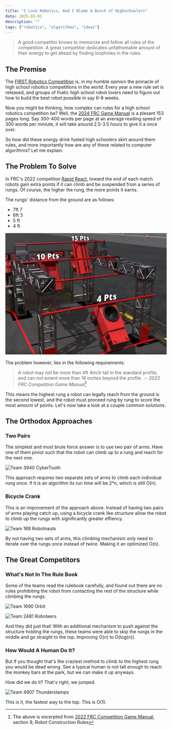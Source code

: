 ```yaml
---
title: "I Love Robotics, And I Blame A Bunch of Highschoolers"
date: 2025-03-01
description: ""
tags: ["robotics", "algorithms", "ideas"]
---
```


> A good competitor knows to memorize and follow all rules of the competition.
> A great competitor dedicates unfathomable amount of their energy to get ahead by finding loopholes in the rules.

<!--more-->

## The Premise

The [FIRST Robotics Competition](https://www.firstinspires.org/robotics/frc) is, in my humble opinion the pinnacle of high school robotics competitions in the world.
Every year a new rule set is released, and groups of fnatic high school robot lovers need to figure out how to build the best robot possible in say 6-8 weeks.

Now you might be thinking, how complex can rules for a high school robotics competition be?
Well, the [2024 FRC Game Manual](https://firstfrc.blob.core.windows.net/frc2024/Manual/2024GameManual.pdf) is a plesant 153 pages long. Say 300-400 words per page at an average reading speed
of 300 words per miniute, it will take around 2.5-3.5 hours to give it a once over.

So how did these energy drink fueled high schoolers skirt around them rules, and more importantly how are any of these related to computer algorithms? Let me explain.

## The Problem To Solve

In FRC's 2022 competiton [Rapid React](https://www.youtube.com/watch?v=LgniEjI9cCM), toward the end of each match robots gain extra points if it can climb and be suspended from a series of rungs.
Of course, the higher the rung, the more points it earns.


The rungs' distance from the ground are as follows:
- 7ft 7
- 6ft 3
- 5 ft
- 4 ft

![image of rungs](2022_rungs.png)

The problem however, lies in the following requirements:
> A robot may not be more than 4ft 4inch tall in the standard profile, and can not extent more than 16 inches beyond the profile.
> -- <cite>2022 FRC Competition Game Manual[^1]<cite>

[^1]: The above is excerpted from [2022 FRC Competition Game Manual](https://firstfrc.blob.core.windows.net/frc2022/Manual/2022FRCGameManual.pdf), section 9, Robot Construction Rules

This means the highest rung a robot can legally reach from the ground is the second lowest, and the robot must proceed rung by rung to score the most amount of points.
Let's now take a look at a couple common solutions.

## The Orthodox Approaches

### Two Pairs

The simplest and most brute force answer is to use two pair of arms.
Have one of them piviot such that the robot can climb up to a rung and reach for the next one.

![Team 3940 CyberTooth](3940_2022.gif "Team 3940 CyberTooth")

This approach requires two separate sets of arms to climb each individual rung once.
If it is an algorithm its run time will be 2\*n, which is still O(n).

### Bicycle Crank

This is an improvement of the approach above.
Instead of having two pairs of arms playing catch up, using a bicycle crank like structure allow the robot to climb up the rungs with significantly greater effiency.

![Team 188 Robotnauts](118_2022.gif "Team 188 Robotnauts")

By not having two sets of arms, this climbing mechanism only need to iterate over the rungs once instead of twice. Making it an optimized O(n).

## The Great Competitors

### What's Not In The Rule Book

Some of the teams read the rulebook carefully, and found out there are no rules prohibiting the robot from contacting the rest of the structure while climbing the rungs.

![Team 1690 Orbit](1690_2022.gif "Team 1690 Orbit")

![Team 2481 Roboteers](2481_2022.gif "Team 2481 Roboteers")

And they did just that! With an additional mechanism to push against the structure holding the rungs, these teams were able to skip the rungs in the middle and go straight to the top. Improving O(n) to O(log(n)).

### How Would A Human Do It?
But if you thought that's the craziest method to climb to the highest rung you would be dead wrong.
See a typical human is not tall enough to reach the monkey bars at the park, but we can make it up anyways.

How did we do it? That's right, we jumped.

![Team 4907 Thunderstamps](4907_2022.gif "Team 4907 Thunderstamps")

This is it, the fastest way to the top. This is O(1).




